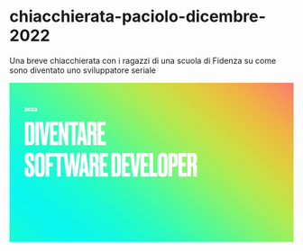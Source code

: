 # chiacchierata-paciolo-dicembre-2022
 Una breve chiacchierata con i ragazzi di una scuola di Fidenza su come sono diventato uno sviluppatore seriale

![La prima slide](slide/immagini/Diventare%20un%20software%20developer.001.jpeg)